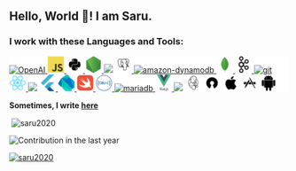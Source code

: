 ## Hello, World 👋! I am Saru.

### I work with these Languages and Tools:

<!-- <h3 align="left">Languages and Tools:</h3> -->
<p align="left" style="background-color:#fff">
<a href="https://openai.com/api/" target="_blank"> <img src="https://avatars.githubusercontent.com/u/14957082" alt="OpenAI" width="30" height="30"/> </a>
<a href="https://developer.mozilla.org/en-US/docs/Web/JavaScript" target="_blank"> <img src="https://raw.githubusercontent.com/devicons/devicon/master/icons/javascript/javascript-original.svg" alt="javascript" width="30" height="30"/> </a>
<a href="https://www.python.org/" target="_blank"> <img src="https://raw.githubusercontent.com/vorillaz/devicons/master/!SVG/python.svg" alt="python" width="30" height="30"/> </a>
<a href="https://nodejs.org/" target="_blank"> <img src="https://raw.githubusercontent.com/devicons/devicon/master/icons/nodejs/nodejs-original.svg" alt="nodejs" width="30" height="30"/> </a>
<a href="https://aws.amazon.com/"><img height="30" src="https://raw.githubusercontent.com/vorillaz/devicons/master/!SVG/aws.svg"></a>
<a href="https://www.postgresql.org/" target="_blank"> <img src="https://raw.githubusercontent.com/vorillaz/devicons/refs/heads/master/!SVG/postgresql.svg" alt="postgresql" width="30" height="30"/> </a>
<a href="https://aws.amazon.com/dynamodb/" target="_blank"> <img src="https://user-images.githubusercontent.com/1034916/194136371-5b8b1b65-bbf8-48cc-961e-e73c67ce0060.svg" alt="amazon-dynamodb" width="30" height="30"/> </a>
<a href="https://www.mongodb.com/" target="_blank"> <img src="https://raw.githubusercontent.com/devicons/devicon/master/icons/mongodb/mongodb-original.svg" alt="mongodb" width="30" height="30"/> </a>
<a href="https://kafka.apache.org/" target="_blank"> <img src="https://raw.githubusercontent.com/devicons/devicon/master/icons/apachekafka/apachekafka-original.svg" alt="kafka" width="30" height="30"/> </a>
<a href="https://git-scm.com/" target="_blank"> <img src="https://www.vectorlogo.zone/logos/git-scm/git-scm-icon.svg" alt="git" width="30" height="30"/> </a>
<a href="https://reactjs.org/" target="_blank"> <img src="https://raw.githubusercontent.com/devicons/devicon/master/icons/react/react-original.svg" alt="react" width="30" height="30"/> </a>
<a href="https://frappeframework.com/"><img height="30" src="https://raw.githubusercontent.com/frappe/frappe/develop/.github/frappe-framework-logo.svg"></a>
<a href="https://flutter.dev/" target="_blank"> <img src="https://raw.githubusercontent.com/devicons/devicon/master/icons/flutter/flutter-original.svg" alt="flutter" width="30" height="30"/> </a>
<a href="https://dart.dev/" target="_blank"> <img src="https://raw.githubusercontent.com/devicons/devicon/master/icons/dart/dart-original.svg" alt="dart" width="30" height="30"/> </a>
<a href="https://developer.apple.com/swift/" target="_blank"> <img src="https://raw.githubusercontent.com/devicons/devicon/master/icons/swift/swift-original.svg" alt="swift" width="30" height="30"/> </a>
<a href="https://developer.apple.com/library/archive/documentation/Cocoa/Conceptual/ProgrammingWithObjectiveC/Introduction/Introduction.html" target="_blank"> <img src="https://raw.githubusercontent.com/devicons/devicon/master/icons/objectivec/objectivec-plain.svg" alt="objectivec" width="30" height="30"/> </a>
<a href="https://mariadb.org/" target="_blank"> <img src="https://www.vectorlogo.zone/logos/mariadb/mariadb-icon.svg" alt="mariadb" width="30" height="30"/> </a>
<a href="https://vuejs.org/" target="_blank"> <img src="https://raw.githubusercontent.com/devicons/devicon/master/icons/vuejs/vuejs-original-wordmark.svg" alt="vuejs" width="30" height="30"/> </a>
<a href="https://www.docker.com/"><img height="30" src="https://raw.githubusercontent.com/vorillaz/devicons/master/!SVG/docker.svg"></a>
<a href="https://www.jenkins.io/"><img height="30" src="https://raw.githubusercontent.com/vorillaz/devicons/master/!SVG/jenkins.svg"></a>
<a href="https://opensource.com/"><img height="30" src="https://raw.githubusercontent.com/vorillaz/devicons/master/!SVG/opensource.svg"></a>
<a href="https://www.apple.com/"><img height="30" src="https://raw.githubusercontent.com/vorillaz/devicons/master/!SVG/apple.svg"></a>
<a href="https://www.apple.com/app-store/"><img height="30" src="https://raw.githubusercontent.com/vorillaz/devicons/master/!SVG/appstore.svg"></a>
<a href="https://play.google.com/"><img height="30" src="https://raw.githubusercontent.com/vorillaz/devicons/refs/heads/master/!SVG/android.svg"></a>
  

</p>


**Sometimes, I write [here](https://saru2020.medium.com/)**

<p>&nbsp;<img align="center" src="https://github-readme-stats-sigma-five.vercel.app/api?username=saru2020&show_icons=true&theme=dark&locale=en" alt="saru2020" /></p>

![Contribution in the last year](http://github-profile-summary-cards.vercel.app/api/cards/profile-details?username=saru2020&theme=default)

<!-- 
  <a href="https://github.com/frederik-uni">
    <img height=195 align="center" src="https://github-readme-stats.vercel.app/api/top-langs?username=saru2020&layout=compact&langs_count=8&card_width=130&theme=vue&hide=html,css" /> 
  </a>
  -->

<!-- ![Top Languages By Repo](http://github-profile-summary-cards.vercel.app/api/cards/repos-per-language?username=saru2020&theme=defaultinclude_all_commits=true) -->

<p align="left"> <a href="https://github.com/ryo-ma/github-profile-trophy"><img src="https://github-profile-trophy.vercel.app/?username=saru2020" alt="saru2020" /></a> </p> 
